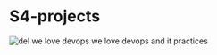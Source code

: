 # S4-projects

![del](https://user-images.githubusercontent.com/96950933/216551396-58ffa498-0148-4a61-97ac-74aaeb0bd115.png)
we love devops
we love devops and it practices
